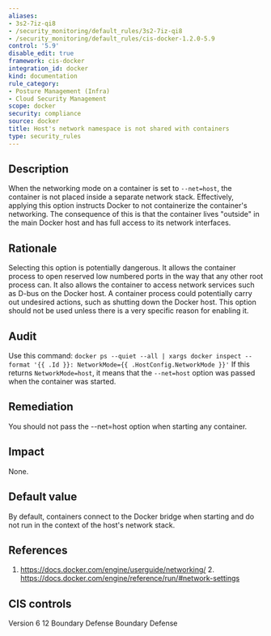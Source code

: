```yaml
---
aliases:
- 3s2-7iz-qi8
- /security_monitoring/default_rules/3s2-7iz-qi8
- /security_monitoring/default_rules/cis-docker-1.2.0-5.9
control: '5.9'
disable_edit: true
framework: cis-docker
integration_id: docker
kind: documentation
rule_category:
- Posture Management (Infra)
- Cloud Security Management
scope: docker
security: compliance
source: docker
title: Host's network namespace is not shared with containers
type: security_rules
---
```


## Description

When the networking mode on a container is set to `--net=host`, the container is not placed inside a separate network stack. Effectively, applying this option instructs Docker to not containerize the container's networking. The consequence of this is that the container lives "outside" in the main Docker host and has full access to its network interfaces.

## Rationale

Selecting this option is potentially dangerous. It allows the container process to open reserved low numbered ports in the way that any other root process can. It also allows the container to access network services such as D-bus on the Docker host. A container process could potentially carry out undesired actions, such as shutting down the Docker host. This option should not be used unless there is a very specific reason for enabling it.

## Audit

Use this command: `docker ps --quiet --all | xargs docker inspect --format '{{ .Id }}: NetworkMode={{ .HostConfig.NetworkMode }}'` If this returns `NetworkMode=host`, it means that the `--net=host` option was passed when the container was started.

## Remediation

You should not pass the --net=host option when starting any container.

## Impact

None.

## Default value

By default, containers connect to the Docker bridge when starting and do not run in the context of the host's network stack.

## References

1. https://docs.docker.com/engine/userguide/networking/ 2. https://docs.docker.com/engine/reference/run/#network-settings

## CIS controls

Version 6 12 Boundary Defense Boundary Defense
